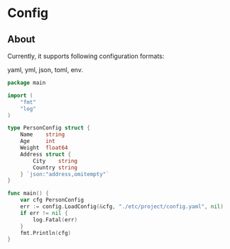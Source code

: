# Config

## About
Currently, it supports following configuration formats:

yaml, yml, json, toml, env.

```go
package main

import (
	"fmt"
	"log"
)

type PersonConfig struct {
    Name    string
    Age     int
    Weight  float64
    Address struct {
        City    string
        Country string
    } `json:"address,omitempty"`
}

func main() {
    var cfg PersonConfig
    err := config.LoadConfig(&cfg, "./etc/project/config.yaml", nil)
    if err != nil {
        log.Fatal(err)
    }
    fmt.Println(cfg)
}
```